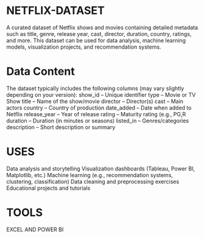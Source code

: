 # NETFLIX-DATASET
A curated dataset of Netflix shows and movies containing detailed metadata such as title, genre, release year, cast, director, duration, country, ratings, and more. This dataset can be used for data analysis, machine learning models, visualization projects, and recommendation systems.
# Data Content
The dataset typically includes the following columns (may vary slightly depending on your version):
show_id – Unique identifier
type – Movie or TV Show
title – Name of the show/movie
director – Director(s)
cast – Main actors
country – Country of production
date_added – Date when added to Netflix
release_year – Year of release
rating – Maturity rating (e.g., PG,R 
duration – Duration (in minutes or seasons)
listed_in – Genres/categories
description – Short description or summary
# USES 
Data analysis and storytelling
 Visualization dashboards (Tableau, Power BI, Matplotlib, etc.)
 Machine learning (e.g., recommendation systems, clustering, classification)
 Data cleaning and preprocessing exercises
 Educational projects and tutorials
 # TOOLS 
 EXCEL AND POWER BI
